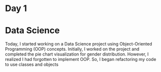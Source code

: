 # Day 1
# Data Science
Today, I started working on a Data Science project using Object-Oriented Programming (OOP) concepts. Initially, I worked on the project and completed the pie chart visualization for gender distribution. However, I realized I had forgotten to implement OOP. So, I began refactoring my code to use classes and objects


